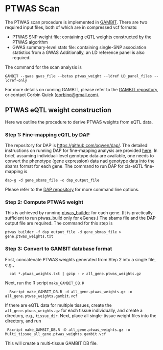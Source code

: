 # PTWAS Scan

The PTWAS scan procedure is implemented in [GAMBIT](https://github.com/corbinq/gambit). There are  two required input files, both of which are in compressed vcf formats:

+ PTWAS SNP weight file: containing eQTL weights constructed by the PTWAS algorithm
+ GWAS summary-level stats file: containing single-SNP association  statistics from a GWAS
Additionally, an LD reference panel is also required. 

The command for the scan analysis is

```
GAMBIT --gwas gwas_file --betas ptwas_weight --ldref LD_panel_files --ldref-only 
```

For more details on running GAMBIT, please refer to the [GAMBIT repository](https://github.com/corbinq/gambit), or contact Corbin Quick (corbinq@gmail.com).


## PTWAS eQTL weight construction

Here we outline the procedure to derive PTWAS weights from eQTL data.

### Step 1: Fine-mapping eQTL by [DAP](https://github.com/xqwen/dap/)

The repository for DAP is https://github.com/xqwen/dap/. The detailed instructions on running DAP for fine-mapping analysis are provided [here](https://github.com/xqwen/dap/tree/master/dap_src#dap-g-c-implementation-of-adaptive-dap-algorithm). In brief, assuming individual-level genotype data are available, one needs to convert the phenotype (gene expression) data nad genotype data into the sbams format for each gene. The command to run DAP for cis-eQTL fine-mapping is 

```
dap-g -d gene_sbams_file -o dap_output_file
```

Please refer to the [DAP repository](https://github.com/xqwen/dap/tree/master/dap_src#dap-g-c-implementation-of-adaptive-dap-algorithm) for more command line options. 

### Step 2: Compute PTWAS weight

This is achieved by running [ptwas\_builder](https://github.com/xqwen/dap/tree/master/ptwas_builder) for each gene. (It is practically sufficient to run ptwas\_build only for eGenes.) The sbams file and the DAP output file are required. The command for this step is 

```
ptwas_builder -f dap_output_file -d gene_sbmas_file > gene.ptwas_weights.txt
```

### Step 3: Convert to GAMBIT database format

First, concatenate PTWAS weights generated from Step 2 into a single file, e.g., 
```
  cat *.ptwas_weights.txt | gzip - > all_gene.ptwas_weights.gz
``` 
Next, run the R script ``make_GAMBIT_DB.R``
```
  Rscript make_GAMBIT_DB.R -d all_gene.ptwas_weights.gz -o all_gene.ptwas_weights.gambit.vcf
```

If there are eQTL data for multiple tissues, create the ``all_gene.ptwas_weights.gz`` for each tissue individually, and create a directory, e.g., ``tissue_dir``. Next, place all single-tissue weight files into the directory, and run  
```
 Rscript make_GAMBIT_DB.R -D all_gene.ptwas_weights.gz -o Multi_tissue_all_gene.ptwas_weights.gambit.vcf
``` 
This will create a multi-tissue GAMBIT DB file.


